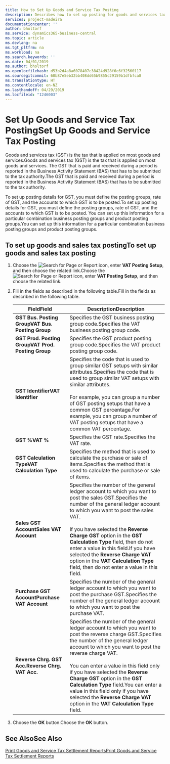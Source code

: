 ```yaml
---
title: How to Set Up Goods and Service Tax Posting
description: Describes how to set up posting for goods and services tax (GST) in New Zealand.
services: project-madeira
documentationcenter: ''
author: bholtorf
ms.service: dynamics365-business-central
ms.topic: article
ms.devlang: na
ms.tgt_pltfrm: na
ms.workload: na
ms.search.keywords: ''
ms.date: 04/01/2019
ms.author: bholtorf
ms.openlocfilehash: d53b2d4a8a6078407c38424d928f6c6f32560117
ms.sourcegitcommit: 60b87e5eb32bb408dd65b9855c29159b1dfbfca8
ms.translationtype: HT
ms.contentlocale: en-NZ
ms.lasthandoff: 04/29/2019
ms.locfileid: "1246003"
---
```

# <a name="set-up-goods-and-service-tax-posting"></a><span data-ttu-id="459c1-103">Set Up Goods and Service Tax Posting</span><span class="sxs-lookup"><span data-stu-id="459c1-103">Set Up Goods and Service Tax Posting</span></span>
<span data-ttu-id="459c1-104">Goods and services tax (GST) is the tax that is applied on most goods and services.</span><span class="sxs-lookup"><span data-stu-id="459c1-104">Goods and services tax (GST) is the tax that is applied on most goods and services.</span></span> <span data-ttu-id="459c1-105">The GST that is paid and received during a period is reported in the Business Activity Statement (BAS) that has to be submitted to the tax authority.</span><span class="sxs-lookup"><span data-stu-id="459c1-105">The GST that is paid and received during a period is reported in the Business Activity Statement (BAS) that has to be submitted to the tax authority.</span></span>  

<span data-ttu-id="459c1-106">To set up posting details for GST, you must define the posting groups, rate of GST, and the accounts to which GST is to be posted.</span><span class="sxs-lookup"><span data-stu-id="459c1-106">To set up posting details for GST, you must define the posting groups, rate of GST, and the accounts to which GST is to be posted.</span></span> <span data-ttu-id="459c1-107">You can set up this information for a particular combination business posting groups and product posting groups.</span><span class="sxs-lookup"><span data-stu-id="459c1-107">You can set up this information for a particular combination business posting groups and product posting groups.</span></span>  

## <a name="to-set-up-goods-and-sales-tax-posting"></a><span data-ttu-id="459c1-108">To set up goods and sales tax posting</span><span class="sxs-lookup"><span data-stu-id="459c1-108">To set up goods and sales tax posting</span></span>  
1. <span data-ttu-id="459c1-109">Choose the ![Search for Page or Report](../../media/ui-search/search_small.png "Search for Page or Report icon") icon, enter **VAT Posting Setup**, and then choose the related link.</span><span class="sxs-lookup"><span data-stu-id="459c1-109">Choose the ![Search for Page or Report](../../media/ui-search/search_small.png "Search for Page or Report icon") icon, enter **VAT Posting Setup**, and then choose the related link.</span></span>  
2. <span data-ttu-id="459c1-110">Fill in the fields as described in the following table.</span><span class="sxs-lookup"><span data-stu-id="459c1-110">Fill in the fields as described in the following table.</span></span>  

    |<span data-ttu-id="459c1-111">Field</span><span class="sxs-lookup"><span data-stu-id="459c1-111">Field</span></span>|<span data-ttu-id="459c1-112">Description</span><span class="sxs-lookup"><span data-stu-id="459c1-112">Description</span></span>|  
    |---------------------------------|---------------------------------------|  
    |<span data-ttu-id="459c1-113">**GST Bus. Posting Group**</span><span class="sxs-lookup"><span data-stu-id="459c1-113">**VAT Bus. Posting Group**</span></span>|<span data-ttu-id="459c1-114">Specifies the GST business posting group code.</span><span class="sxs-lookup"><span data-stu-id="459c1-114">Specifies the VAT business posting group code.</span></span>|  
    |<span data-ttu-id="459c1-115">**GST Prod. Posting Group**</span><span class="sxs-lookup"><span data-stu-id="459c1-115">**VAT Prod. Posting Group**</span></span>|<span data-ttu-id="459c1-116">Specifies the GST product posting group code.</span><span class="sxs-lookup"><span data-stu-id="459c1-116">Specifies the VAT product posting group code.</span></span>|  
    |<span data-ttu-id="459c1-117">**GST Identifier**</span><span class="sxs-lookup"><span data-stu-id="459c1-117">**VAT Identifier**</span></span>|<span data-ttu-id="459c1-118">Specifies the code that is used to group similar GST setups with similar attributes.</span><span class="sxs-lookup"><span data-stu-id="459c1-118">Specifies the code that is used to group similar VAT setups with similar attributes.</span></span><br /><br /> <span data-ttu-id="459c1-119">For example, you can group a number of GST posting setups that have a common GST percentage.</span><span class="sxs-lookup"><span data-stu-id="459c1-119">For example, you can group a number of VAT posting setups that have a common VAT percentage.</span></span>|  
    |<span data-ttu-id="459c1-120">**GST %**</span><span class="sxs-lookup"><span data-stu-id="459c1-120">**VAT %**</span></span>|<span data-ttu-id="459c1-121">Specifies the GST rate.</span><span class="sxs-lookup"><span data-stu-id="459c1-121">Specifies the VAT rate.</span></span>|  
    |<span data-ttu-id="459c1-122">**GST Calculation Type**</span><span class="sxs-lookup"><span data-stu-id="459c1-122">**VAT Calculation Type**</span></span>|<span data-ttu-id="459c1-123">Specifies the method that is used to calculate the purchase or sale of items.</span><span class="sxs-lookup"><span data-stu-id="459c1-123">Specifies the method that is used to calculate the purchase or sale of items.</span></span>|  
    |<span data-ttu-id="459c1-124">**Sales GST Account**</span><span class="sxs-lookup"><span data-stu-id="459c1-124">**Sales VAT Account**</span></span>|<span data-ttu-id="459c1-125">Specifies the number of the general ledger account to which you want to post the sales GST.</span><span class="sxs-lookup"><span data-stu-id="459c1-125">Specifies the number of the general ledger account to which you want to post the sales VAT.</span></span><br /><br /> <span data-ttu-id="459c1-126">If you have selected the **Reverse Charge GST** option in the **GST Calculation Type** field, then do not enter a value in this field.</span><span class="sxs-lookup"><span data-stu-id="459c1-126">If you have selected the **Reverse Charge VAT** option in the **VAT Calculation Type** field, then do not enter a value in this field.</span></span>|  
    |<span data-ttu-id="459c1-127">**Purchase GST Account**</span><span class="sxs-lookup"><span data-stu-id="459c1-127">**Purchase VAT Account**</span></span>|<span data-ttu-id="459c1-128">Specifies the number of the general ledger account to which you want to post the purchase GST.</span><span class="sxs-lookup"><span data-stu-id="459c1-128">Specifies the number of the general ledger account to which you want to post the purchase VAT.</span></span>|  
    |<span data-ttu-id="459c1-129">**Reverse Chrg. GST Acc.**</span><span class="sxs-lookup"><span data-stu-id="459c1-129">**Reverse Chrg. VAT Acc.**</span></span>|<span data-ttu-id="459c1-130">Specifies the number of the general ledger account to which you want to post the reverse charge GST.</span><span class="sxs-lookup"><span data-stu-id="459c1-130">Specifies the number of the general ledger account to which you want to post the reverse charge VAT.</span></span><br /><br /> <span data-ttu-id="459c1-131">You can enter a value in this field only if you have selected the **Reverse Charge GST** option in the **GST Calculation Type** field.</span><span class="sxs-lookup"><span data-stu-id="459c1-131">You can enter a value in this field only if you have selected the **Reverse Charge VAT** option in the **VAT Calculation Type** field.</span></span>|  

3.  <span data-ttu-id="459c1-132">Choose the **OK** button.</span><span class="sxs-lookup"><span data-stu-id="459c1-132">Choose the **OK** button.</span></span>  

## <a name="see-also"></a><span data-ttu-id="459c1-133">See Also</span><span class="sxs-lookup"><span data-stu-id="459c1-133">See Also</span></span>  
[<span data-ttu-id="459c1-134">Print Goods and Service Tax Settlement Reports</span><span class="sxs-lookup"><span data-stu-id="459c1-134">Print Goods and Service Tax Settlement Reports</span></span>](how-to-print-goods-and-service-tax-settlement-reports.md)
